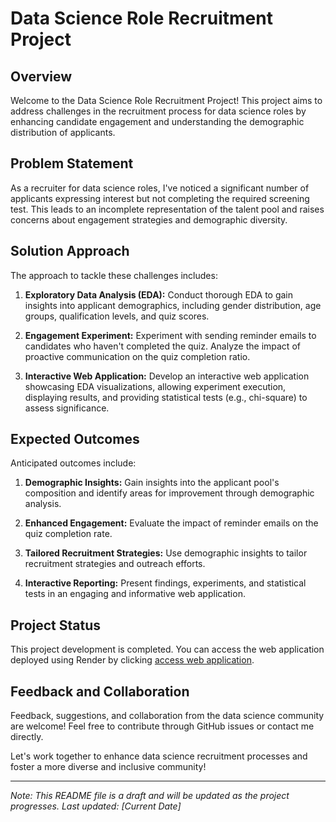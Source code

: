 # Data Science Role Recruitment Project

## Overview

Welcome to the Data Science Role Recruitment Project! This project aims to address challenges in the recruitment process for data science roles by enhancing candidate engagement and understanding the demographic distribution of applicants.

## Problem Statement

As a recruiter for data science roles, I've noticed a significant number of applicants expressing interest but not completing the required screening test. This leads to an incomplete representation of the talent pool and raises concerns about engagement strategies and demographic diversity.

## Solution Approach

The approach to tackle these challenges includes:

1. **Exploratory Data Analysis (EDA):** Conduct thorough EDA to gain insights into applicant demographics, including gender distribution, age groups, qualification levels, and quiz scores.

2. **Engagement Experiment:** Experiment with sending reminder emails to candidates who haven't completed the quiz. Analyze the impact of proactive communication on the quiz completion ratio.

3. **Interactive Web Application:** Develop an interactive web application showcasing EDA visualizations, allowing experiment execution, displaying results, and providing statistical tests (e.g., chi-square) to assess significance.

## Expected Outcomes

Anticipated outcomes include:

1. **Demographic Insights:** Gain insights into the applicant pool's composition and identify areas for improvement through demographic analysis.

2. **Enhanced Engagement:** Evaluate the impact of reminder emails on the quiz completion rate.

3. **Tailored Recruitment Strategies:** Use demographic insights to tailor recruitment strategies and outreach efforts.

4. **Interactive Reporting:** Present findings, experiments, and statistical tests in an engaging and informative web application.

## Project Status

This project development is completed. You can access the web application deployed using Render by clicking [access web application](https://job-applicants-dash-app.onrender.com).

## Feedback and Collaboration

Feedback, suggestions, and collaboration from the data science community are welcome! Feel free to contribute through GitHub issues or contact me directly.

Let's work together to enhance data science recruitment processes and foster a more diverse and inclusive community!

---

*Note: This README file is a draft and will be updated as the project progresses. Last updated: [Current Date]*

